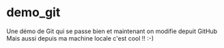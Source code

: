 # demo_git
Une démo de Git qui se passe bien
et maintenant on modifie depuit GitHub
Mais aussi depuis ma machine locale
c'est cool !! :-)
